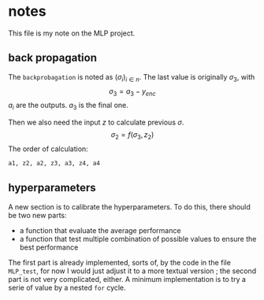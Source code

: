 # notes

This file is my note on the MLP project.

## back propagation

The `backprobagation` is noted as $(\sigma_i)_{i \in n}$. The last value is originally $\sigma_3$, with
$$
\sigma_3 = a_3 - y_{enc}
$$
$a_i$ are the outputs. $a_3$ is the final one.

Then we also need the input $z$ to calculate previous $\sigma$.
$$
\sigma_2 = f(\sigma_3, z_2)
$$
The order of calculation:

```txt
a1, z2, a2, z3, a3, z4, a4
```

## hyperparameters

A new section is to calibrate the hyperparameters. To do this, there should be two new parts:

- a function that evaluate the average performance
- a function that test multiple combination of possible values to ensure the best performance

The first part is already implemented, sorts of, by the code in the file `MLP_test`, for now I would just adjust it to a more textual version ; the second part is not very complicated, either. A minimum implementation is to try a serie of value by a nested `for` cycle.
